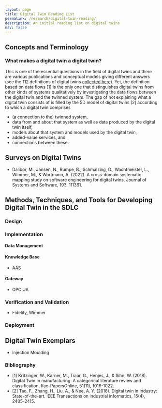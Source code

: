 ```yaml
---
layout: page
title: Digital Twin Reading List
permalink: /research/digital-twin-reading/
description: An initial reading list on digital twins
nav: false
---
```


## Concepts and Terminology

### What makes a digital twin a digital twin?

This is one of the essential questions in the field of digital twins and there are various publications and conceptual models giving different answers (see the 112 definitions of digital twins [collected here](TODO)). Yet, the definition based on data flows [1] is the only one that distinguishes digital twins from other kinds of systems qualitatively by investigating the data flows between the digital twin and the twinned system. The gap of not explaining what a digital twin consists of is filled by the 5D model of digital twins [2] according to which a digital twin comprises 
- (a connection to the) twinned system,
- data from and about that system as well as data produced by the digital twin itself, 
- models about that system and models used by the digital twin,
- added-value services, and
- connections between these.

## Surveys on Digital Twins

- Dalibor, M., Jansen, N., Rumpe, B., Schmalzing, D., Wachtmeister, L., Wimmer, M., & Wortmann, A. (2022). A cross-domain systematic mapping study on software engineering for digital twins. Journal of Systems and Software, 193, 111361.

## Methods, Techniques, and Tools for Developing Digital Twin in the SDLC

### Design

### Implementation

#### Data Management

#### Knowledge Base

- AAS

#### Gateway

- OPC UA

### Verification and Validation

- Fidelity, Wimmer

### Deployment

## Digital Twin Exemplars

- Injection Moulding

### Bibliography
- [1] Kritzinger, W., Karner, M., Traar, G., Henjes, J., & Sihn, W. (2018). Digital Twin in manufacturing: A categorical literature review and classification. Ifac-PapersOnline, 51(11), 1016-1022.
- [2] Tao, F., Zhang, H., Liu, A., & Nee, A. Y. (2018). Digital twin in industry: State-of-the-art. IEEE Transactions on industrial informatics, 15(4), 2405-2415.
